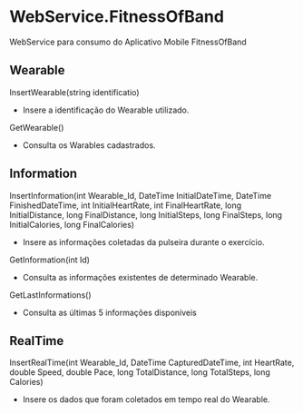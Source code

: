 # WebService.FitnessOfBand
WebService para consumo do Aplicativo Mobile FitnessOfBand

## Wearable

InsertWearable(string identificatio)
- Insere a identificação do Wearable utilizado.

GetWearable()
- Consulta os Warables cadastrados.

## Information

InsertInformation(int Wearable_Id, DateTime InitialDateTime, DateTime FinishedDateTime, int InitialHeartRate, int FinalHeartRate, long InitialDistance, long FinalDistance, long InitialSteps, long FinalSteps, long InitialCalories, long FinalCalories)
- Insere as informações coletadas da pulseira durante o exercício.

GetInformation(int Id)
- Consulta as informações existentes de determinado Wearable.

GetLastInformations()
- Consulta as últimas 5 informações disponíveis

## RealTime

InsertRealTime(int Wearable_Id, DateTime CapturedDateTime, int HeartRate, double Speed, double Pace, long TotalDistance, long TotalSteps, long Calories)
- Insere os dados que foram coletados em tempo real do Wearable.